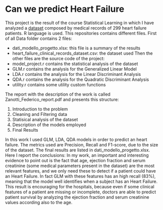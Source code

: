 # Can we predict Heart Failure
This project is the result of the course Statistical Learning in which I have analyzed a [dataset](https://www.kaggle.com/andrewmvd/heart-failure-clinical-data) composed by medical records of 299 heart failure patients. R language is used.
This repositories contains different files. First of all Data folder contains 2 files:
- dati_modello_progetto.xlsx: this file is a summary of the results
- heart_failure_clinical_records_dataset.csv: the dataset used
Then the other files are the source code of the project:
- model_project.r contains the statistical analysis of the dataset
- GLM.r contains the analysis for the Generalized Linear Model
- LDA.r contains the analysis for the Linear Discriminant Analysis
- QDA.r contains the analysis for the Quadratic Discriminant Analysis
- utility.r contains some utility custom functions

The report with the description of the work is called Zanotti_Federico_report.pdf and presents this structure:
1. Introduction to the problem
2. Cleaning and Filtering data
3. Statisical analysis of the dataset
4. Description of the models employed
5. Final Results

In this work I used GLM, LDA, QDA models in order to predict an heart failure. The metrics used are Precision, Recall and F1-score, due to the size of the dataset.
The final results are listed in dati_modello_progetto.xlsx.
Here I report the conclusions:
In my work, an important and interesting evidence to point out is the fact that age, ejection fraction and
serum creatinine (some medical parameters present in the dataset) are the most relevant features, and we only need these to detect if a patient could have an Heart
Failure. In fact GLM with these features has an high recall (83%), meaning that the model well identifies
when a subject has an Heart Failure. This result is encouraging for the hospitals, because even if some
clinical features of a patient are missing or incomplete, doctors are able to predict patient survival by
analyzing the ejection fraction and serum creatinine values according also to the age. 

